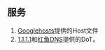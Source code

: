 ## 服务

1. [Googlehosts](https://github.com/googlehosts/)提供的Host文件
2. [1.1.1.1](https://1.1.1.1/)和[红鱼DNS](https://www.rubyfish.cn/)提供的DoT。

